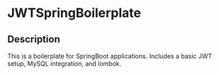 # JWTSpringBoilerplate

## Description  
  
This is a boilerplate for SpringBoot applications. Includes a basic JWT setup, MySQL integration, and lombok.
